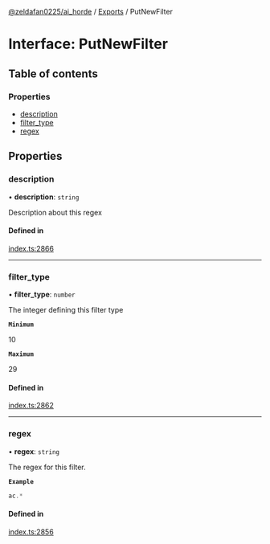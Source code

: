 [@zeldafan0225/ai_horde](../README.md) / [Exports](../modules.md) / PutNewFilter

# Interface: PutNewFilter

## Table of contents

### Properties

- [description](PutNewFilter.md#description)
- [filter\_type](PutNewFilter.md#filter_type)
- [regex](PutNewFilter.md#regex)

## Properties

### description

• **description**: `string`

Description about this regex

#### Defined in

[index.ts:2866](https://github.com/ZeldaFan0225/ai_horde/blob/bd3c116/index.ts#L2866)

___

### filter\_type

• **filter\_type**: `number`

The integer defining this filter type

**`Minimum`**

10

**`Maximum`**

29

#### Defined in

[index.ts:2862](https://github.com/ZeldaFan0225/ai_horde/blob/bd3c116/index.ts#L2862)

___

### regex

• **regex**: `string`

The regex for this filter.

**`Example`**

```ts
ac.*
```

#### Defined in

[index.ts:2856](https://github.com/ZeldaFan0225/ai_horde/blob/bd3c116/index.ts#L2856)
